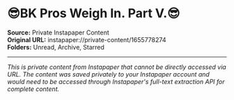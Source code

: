 # 😎BK Pros Weigh In. Part V.😎

**Source:** Private Instapaper Content  
**Original URL:** instapaper://private-content/1655778274  
**Folders:** Unread, Archive, Starred  

---

*This is private content from Instapaper that cannot be directly accessed via URL. The content was saved privately to your Instapaper account and would need to be accessed through Instapaper's full-text extraction API for complete content.*